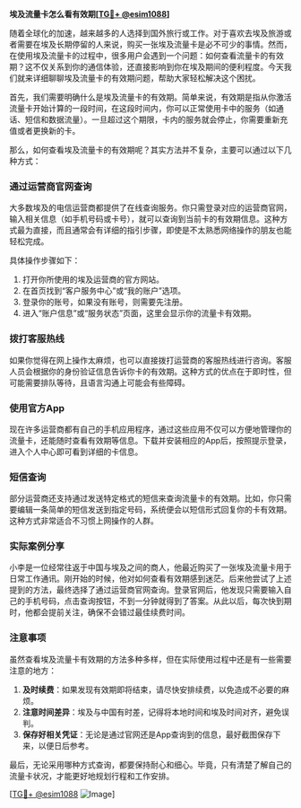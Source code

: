 **埃及流量卡怎么看有效期[[TG💪+ @esim1088](https://t.me/s/esim1088)]**

随着全球化的加速，越来越多的人选择到国外旅行或工作。对于喜欢去埃及旅游或者需要在埃及长期停留的人来说，购买一张埃及流量卡是必不可少的事情。然而，在使用埃及流量卡的过程中，很多用户会遇到一个问题：如何查看流量卡的有效期？这不仅关系到你的通信体验，还直接影响到你在埃及期间的便利程度。今天我们就来详细聊聊埃及流量卡的有效期问题，帮助大家轻松解决这个困扰。

首先，我们需要明确什么是埃及流量卡的有效期。简单来说，有效期是指从你激活流量卡开始计算的一段时间，在这段时间内，你可以正常使用卡中的服务（如通话、短信和数据流量）。一旦超过这个期限，卡内的服务就会停止，你需要重新充值或者更换新的卡。

那么，如何查看埃及流量卡的有效期呢？其实方法并不复杂，主要可以通过以下几种方式：

### **通过运营商官网查询**
大多数埃及的电信运营商都提供了在线查询服务。你只需登录对应的运营商官网，输入相关信息（如手机号码或卡号），就可以查询到当前卡的有效期信息。这种方式最为直接，而且通常会有详细的指引步骤，即使是不太熟悉网络操作的朋友也能轻松完成。

具体操作步骤如下：
1. 打开你所使用的埃及运营商的官方网站。
2. 在首页找到“客户服务中心”或“我的账户”选项。
3. 登录你的账号，如果没有账号，则需要先注册。
4. 进入“账户信息”或“服务状态”页面，这里会显示你的流量卡有效期。

### **拨打客服热线**
如果你觉得在网上操作太麻烦，也可以直接拨打运营商的客服热线进行咨询。客服人员会根据你的身份验证信息告诉你卡的有效期。这种方式的优点在于即时性，但可能需要排队等待，且语言沟通上可能会有些障碍。

### **使用官方App**
现在许多运营商都有自己的手机应用程序，通过这些应用不仅可以方便地管理你的流量卡，还能随时查看有效期等信息。下载并安装相应的App后，按照提示登录，进入个人中心即可看到详细的卡信息。

### **短信查询**
部分运营商还支持通过发送特定格式的短信来查询流量卡的有效期。比如，你只需要编辑一条简单的短信发送到指定号码，系统便会以短信形式回复你的卡有效期。这种方式非常适合不习惯上网操作的人群。

### **实际案例分享**
小李是一位经常往返于中国与埃及之间的商人，他最近购买了一张埃及流量卡用于日常工作通讯。刚开始的时候，他对如何查看有效期感到迷茫。后来他尝试了上述提到的方法，最终选择了通过运营商官网查询。登录官网后，他发现只需要输入自己的手机号码，点击查询按钮，不到一分钟就得到了答案。从此以后，每次快到期时，他都会提前关注，确保不会错过最佳续费时间。

### **注意事项**
虽然查看埃及流量卡有效期的方法多种多样，但在实际使用过程中还是有一些需要注意的地方：
1. **及时续费**：如果发现有效期即将结束，请尽快安排续费，以免造成不必要的麻烦。
2. **注意时间差异**：埃及与中国有时差，记得将本地时间和埃及时间对齐，避免误判。
3. **保存好相关凭证**：无论是通过官网还是App查询到的信息，最好截图保存下来，以便日后参考。

最后，无论采用哪种方式查询，都要保持耐心和细心。毕竟，只有清楚了解自己的流量卡状况，才能更好地规划行程和工作安排。

[[TG💪+ @esim1088](https://t.me/s/esim1088) ![Image](https://i.postimg.cc/4NQfJmqS/Snipaste-2025-05-13-00-14-12.png)]